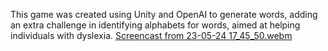 This game was created using Unity and OpenAI to generate words, adding an extra challenge in identifying alphabets for words, aimed at helping individuals with dyslexia.
[Screencast from 23-05-24 17_45_50.webm](https://github.com/user-attachments/assets/8582850c-7228-4779-9fe8-1347789b6898)

